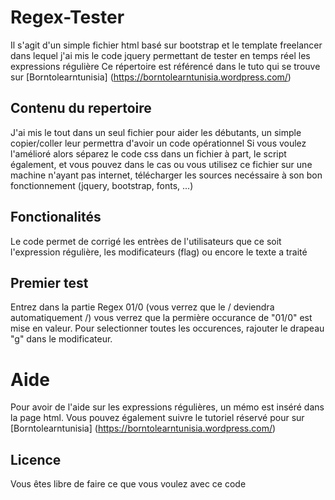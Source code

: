 # Regex-Tester
Il s'agit d'un simple fichier html basé sur bootstrap et le template freelancer dans lequel j'ai mis le code jquery permettant de tester en temps réel les expressions régulière
Ce répertoire est référencé dans le tuto qui se trouve sur [Borntolearntunisia] (https://borntolearntunisia.wordpress.com/)

## Contenu du repertoire
J'ai mis le tout dans un seul fichier pour aider les débutants, un simple copier/coller leur permettra d'avoir un code opérationnel
Si vous voulez l'amélioré alors séparez le code css dans un fichier à part, le script également, et vous pouvez dans le cas ou vous utilisez ce fichier sur une machine n'ayant pas internet, télécharger les sources necéssaire à son bon fonctionnement (jquery, bootstrap, fonts, ...)

## Fonctionalités
Le code permet de corrigé les entrèes de l'utilisateurs que ce soit l'expression régulière, les modificateurs (flag) ou encore le texte a traité

## Premier test
Entrez dans la partie Regex 01/0 (vous verrez que le / deviendra automatiquement \/) vous verrez que la permière occurance de "01/0" est mise en valeur.
Pour selectionner toutes les occurences, rajouter le drapeau "g" dans le modificateur.

# Aide
Pour avoir de l'aide sur les expressions régulières, un mémo est inséré dans la page html.
Vous pouvez également suivre le tutoriel réservé pour sur [Borntolearntunisia] (https://borntolearntunisia.wordpress.com/)
## Licence
Vous êtes libre de faire ce que vous voulez avec ce code
